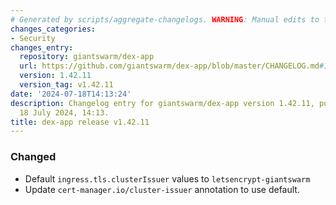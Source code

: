 ```yaml
---
# Generated by scripts/aggregate-changelogs. WARNING: Manual edits to this files will be overwritten.
changes_categories:
- Security
changes_entry:
  repository: giantswarm/dex-app
  url: https://github.com/giantswarm/dex-app/blob/master/CHANGELOG.md#14211---2024-07-18
  version: 1.42.11
  version_tag: v1.42.11
date: '2024-07-18T14:13:24'
description: Changelog entry for giantswarm/dex-app version 1.42.11, published on
  18 July 2024, 14:13.
title: dex-app release v1.42.11
---
```


### Changed
- Default `ingress.tls.clusterIssuer` values to `letsencrypt-giantswarm`
- Update `cert-manager.io/cluster-issuer` annotation to use default.
